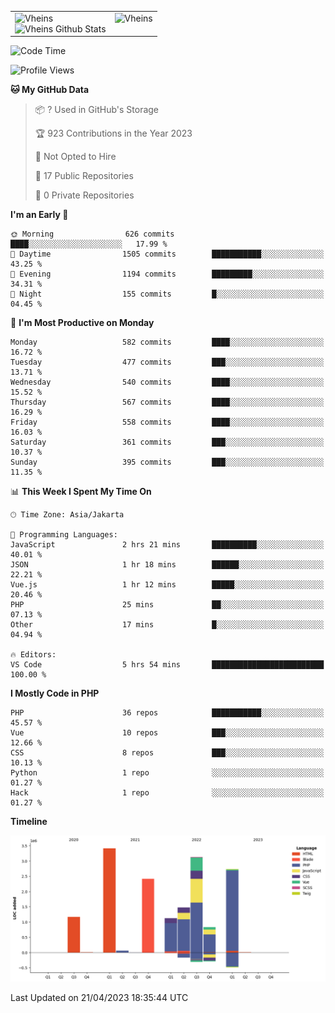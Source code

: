 <table>
  <tr>
    <td valign="top">
      <img src="https://github-readme-streak-stats.herokuapp.com/?user=Vheins&" alt="Vheins" /><br/>
      <img src="https://github-readme-stats.vercel.app/api?username=vheins&count_private=true&show_icons=true" alt="Vheins Github Stats">
    </td>
    <td valign="top">
      <img src="https://github-readme-stats.vercel.app/api/top-langs/?username=Vheins&count_private=true" alt="Vheins" /><br/>
    </td>
  </tr>
</table>

<!--START_SECTION:waka-->
![Code Time](http://img.shields.io/badge/Code%20Time-148%20hrs%2057%20mins-blue)

![Profile Views](http://img.shields.io/badge/Profile%20Views-0-blue)

**🐱 My GitHub Data** 

> 📦 ? Used in GitHub's Storage 
 > 
> 🏆 923 Contributions in the Year 2023
 > 
> 🚫 Not Opted to Hire
 > 
> 📜 17 Public Repositories 
 > 
> 🔑 0 Private Repositories 
 > 
**I'm an Early 🐤** 

```text
🌞 Morning                626 commits         ████░░░░░░░░░░░░░░░░░░░░░   17.99 % 
🌆 Daytime                1505 commits        ███████████░░░░░░░░░░░░░░   43.25 % 
🌃 Evening                1194 commits        █████████░░░░░░░░░░░░░░░░   34.31 % 
🌙 Night                  155 commits         █░░░░░░░░░░░░░░░░░░░░░░░░   04.45 % 
```
📅 **I'm Most Productive on Monday** 

```text
Monday                   582 commits         ████░░░░░░░░░░░░░░░░░░░░░   16.72 % 
Tuesday                  477 commits         ███░░░░░░░░░░░░░░░░░░░░░░   13.71 % 
Wednesday                540 commits         ████░░░░░░░░░░░░░░░░░░░░░   15.52 % 
Thursday                 567 commits         ████░░░░░░░░░░░░░░░░░░░░░   16.29 % 
Friday                   558 commits         ████░░░░░░░░░░░░░░░░░░░░░   16.03 % 
Saturday                 361 commits         ███░░░░░░░░░░░░░░░░░░░░░░   10.37 % 
Sunday                   395 commits         ███░░░░░░░░░░░░░░░░░░░░░░   11.35 % 
```


📊 **This Week I Spent My Time On** 

```text
🕑︎ Time Zone: Asia/Jakarta

💬 Programming Languages: 
JavaScript               2 hrs 21 mins       ██████████░░░░░░░░░░░░░░░   40.01 % 
JSON                     1 hr 18 mins        ██████░░░░░░░░░░░░░░░░░░░   22.21 % 
Vue.js                   1 hr 12 mins        █████░░░░░░░░░░░░░░░░░░░░   20.46 % 
PHP                      25 mins             ██░░░░░░░░░░░░░░░░░░░░░░░   07.13 % 
Other                    17 mins             █░░░░░░░░░░░░░░░░░░░░░░░░   04.94 % 

🔥 Editors: 
VS Code                  5 hrs 54 mins       █████████████████████████   100.00 % 
```

**I Mostly Code in PHP** 

```text
PHP                      36 repos            ███████████░░░░░░░░░░░░░░   45.57 % 
Vue                      10 repos            ███░░░░░░░░░░░░░░░░░░░░░░   12.66 % 
CSS                      8 repos             ███░░░░░░░░░░░░░░░░░░░░░░   10.13 % 
Python                   1 repo              ░░░░░░░░░░░░░░░░░░░░░░░░░   01.27 % 
Hack                     1 repo              ░░░░░░░░░░░░░░░░░░░░░░░░░   01.27 % 
```



**Timeline**

![Lines of Code chart](https://raw.githubusercontent.com/vheins/vheins/main/assets/bar_graph.png)


 Last Updated on 21/04/2023 18:35:44 UTC
<!--END_SECTION:waka-->
